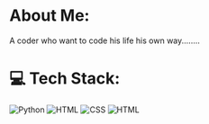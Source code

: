# About Me:
A coder who want to code his life his own way........
# 💻 Tech Stack:
![Python](https://img.shields.io/badge/python-3670A0?style=for-the-badge&logo=python&logoColor=ffdd54) ![HTML](https://img.shields.io/badge/-HTML-critical?style=for-the-badge&logo=python&logoColor=ffdd54) ![CSS](https://img.shields.io/badge/python-3670A0?style=for-the-badge&logo=python&logoColor=ffdd54) ![HTML](https://img.shields.io/badge/-HTML-critical?style=for-the-badge&logo=python&logoColor=ffdd54)

